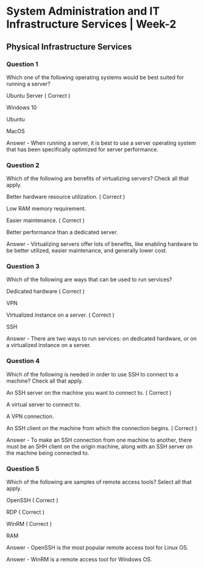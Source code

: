 # System Administration and IT Infrastructure Services | Week-2

## Physical Infrastructure Services

### Question 1

Which one of the following operating systems would be best suited for running a server?

Ubuntu Server ( Correct )

Windows 10

Ubuntu

MacOS

Answer - When running a server, it is best to use a server operating system that has been specifically optimized for server performance.


### Question 2

Which of the following are benefits of virtualizing servers? Check all that apply.

Better hardware resource utilization. ( Correct )

Low RAM memory requirement.

Easier maintenance. ( Correct )

Better performance than a dedicated server.

Answer - Virtualizing servers offer lots of benefits, like enabling hardware to be better utilized, easier maintenance, and generally lower cost.


### Question 3

Which of the following are ways that can be used to run services?

Dedicated hardware ( Correct )

VPN

Virtualized instance on a server. ( Correct )

SSH

Answer - There are two ways to run services: on dedicated hardware, or on a virtualized instance on a server.


### Question 4

Which of the following is needed in order to use SSH to connect to a machine? Check all that apply.

An SSH server on the machine you want to connect to. ( Correct )

A virtual server to connect to.

A VPN connection.

An SSH client on the machine from which the connection begins. ( Correct )

Answer - To make an SSH connection from one machine to another, there must be an SHH client on the origin machine, along with an SSH server on the machine being connected to.


### Question 5

Which of the following are samples of remote access tools? Select all that apply.

OpenSSH ( Correct )

RDP ( Correct )

WinRM ( Correct )

RAM

Answer - OpenSSH is the most popular remote access tool for Linux OS.

Answer - WinRM is a remote access tool for Windows OS.